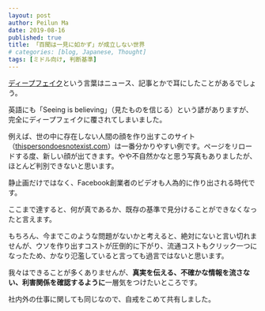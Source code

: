 ```yaml
---
layout: post
author: Peilun Ma
date: 2019-08-16
published: true
title: 「百聞は一見に如かず」が成立しない世界
# categories: [blog, Japanese, Thought]
tags: [ミドル向け, 判断基準]
---
```

[ディープフェイク](https://ja.wikipedia.org/wiki/%E3%83%87%E3%82%A3%E3%83%BC%E3%83%97%E3%83%95%E3%82%A7%E3%82%A4%E3%82%AF)という言葉はニュース、記事とかで耳にしたことがあるでしょう。


英語にも「Seeing is believing」（見たものを信じる）という諺がありますが、完全にディープフェイクに覆されてしまいました。


例えば、世の中に存在しない人間の顔を作り出すこのサイト（[thispersondoesnotexist.com](https://thispersondoesnotexist.com/)）は一番分かりやすい例です。ページをリロードする度、新しい顔が出てきます。やや不自然かなと思う写真もありましたが、ほとんど判別できないと思います。


静止画だけではなく、Facebook創業者のビデオも人為的に作り出される時代です。


ここまで達すると、何が真であるか、既存の基準で見分けることができなくなったと言えます。


もちろん、今までこのような問題がないかと考えると、絶対にないと言い切れませんが、ウソを作り出すコストが圧倒的に下がり、流通コストもクリック一つになったため、かなり氾濫していると言っても過言ではないと思います。


我々はできることが多くありませんが、**真実を伝える、不確かな情報を流さない、利害関係を確認するように**一層気をつけたいところです。


社内外の仕事に関しても同じなので、自戒をこめて共有しました。